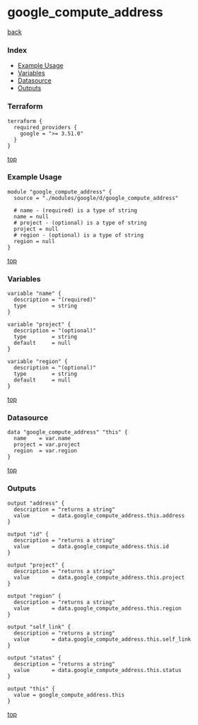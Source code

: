 # google_compute_address

[back](../google.md)

### Index

- [Example Usage](#example-usage)
- [Variables](#variables)
- [Datasource](#datasource)
- [Outputs](#outputs)

### Terraform

```hcl
terraform {
  required_providers {
    google = ">= 3.51.0"
  }
}
```

[top](#index)

### Example Usage

```hcl
module "google_compute_address" {
  source = "./modules/google/d/google_compute_address"

  # name - (required) is a type of string
  name = null
  # project - (optional) is a type of string
  project = null
  # region - (optional) is a type of string
  region = null
}
```

[top](#index)

### Variables

```hcl
variable "name" {
  description = "(required)"
  type        = string
}

variable "project" {
  description = "(optional)"
  type        = string
  default     = null
}

variable "region" {
  description = "(optional)"
  type        = string
  default     = null
}
```

[top](#index)

### Datasource

```hcl
data "google_compute_address" "this" {
  name    = var.name
  project = var.project
  region  = var.region
}
```

[top](#index)

### Outputs

```hcl
output "address" {
  description = "returns a string"
  value       = data.google_compute_address.this.address
}

output "id" {
  description = "returns a string"
  value       = data.google_compute_address.this.id
}

output "project" {
  description = "returns a string"
  value       = data.google_compute_address.this.project
}

output "region" {
  description = "returns a string"
  value       = data.google_compute_address.this.region
}

output "self_link" {
  description = "returns a string"
  value       = data.google_compute_address.this.self_link
}

output "status" {
  description = "returns a string"
  value       = data.google_compute_address.this.status
}

output "this" {
  value = google_compute_address.this
}
```

[top](#index)